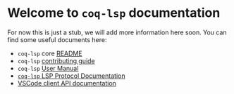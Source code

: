# Welcome to `coq-lsp` documentation

For now this is just a stub, we will add more information here
soon. You can find some useful documents here:

- `coq-lsp` core [README](../../README.md)
- `coq-lsp` [contributing guide](../../CONTRIBUTING.md)
- `coq-lsp` [User Manual](./USER_MANUAL.md)
- [`coq-lsp` LSP Protocol Documentation](./PROTOCOL.md)
- [VSCode client API documentation](./VSCODE_API.md)
